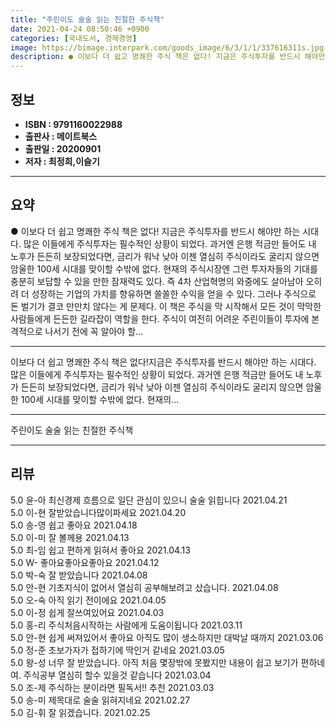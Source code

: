 ```yaml
---
title: "주린이도 술술 읽는 친절한 주식책"
date: 2021-04-24 08:50:46 +0900
categories: [국내도서, 경제경영]
image: https://bimage.interpark.com/goods_image/6/3/1/1/337616311s.jpg
description: ● 이보다 더 쉽고 명쾌한 주식 책은 없다! 지금은 주식투자를 반드시 해야만 하는 시대다. 많은 이들에게 주식투자는 필수적인 상황이 되었다. 과거엔 은행 적금만 들어도 내 노후가 든든히 보장되었다면, 금리가 워낙 낮아 이젠 열심히 주식이라도 굴리지 않으면 암울한 100세 시대를 맞이할
---
```


## **정보**

- **ISBN : 9791160022988**
- **출판사 : 메이트북스**
- **출판일 : 20200901**
- **저자 : 최정희,이슬기**

------



## **요약**

●  이보다 더 쉽고 명쾌한 주식 책은 없다! 지금은 주식투자를 반드시 해야만 하는 시대다. 많은 이들에게 주식투자는 필수적인 상황이 되었다. 과거엔 은행 적금만 들어도 내 노후가 든든히 보장되었다면, 금리가 워낙 낮아 이젠 열심히 주식이라도 굴리지 않으면 암울한 100세 시대를 맞이할 수밖에 없다. 현재의 주식시장엔 그런 투자자들의 기대를 충분히 보답할 수 있을 만한 잠재력도 있다. 즉 4차 산업혁명의 와중에도 살아남아 오히려 더 성장하는 기업의 가치를 향유하면 쏠쏠한 수익을 얻을 수 있다. 그러나 주식으로 돈 벌기가 결코 만만치 않다는 게 문제다. 이 책은 주식을 막 시작해서 모든 것이 막막한 사람들에게 든든한 길라잡이 역할을 한다. 주식이 여전히 어려운 주린이들이 투자에 본격적으로 나서기 전에 꼭 알아야 할...

------

이보다 더 쉽고 명쾌한 주식 책은 없다!지금은 주식투자를 반드시 해야만 하는 시대다. 많은 이들에게 주식투자는 필수적인 상황이 되었다. 과거엔 은행 적금만 들어도 내 노후가 든든히 보장되었다면, 금리가 워낙 낮아 이젠 열심히 주식이라도 굴리지 않으면 암울한 100세 시대를 맞이할 수밖에 없다. 현재의... 

------


주린이도 술술 읽는 친절한 주식책 

------


## **리뷰** 

5.0 윤-아 최신경제 흐름으로 일단 관심이 있으니 술술 읽힙니다 2021.04.21 <br/>5.0 이-현 잘받았습니다많이파세요 2021.04.20 <br/>5.0 송-영 쉽고 좋아요 2021.04.18 <br/>5.0 이-미 잘 볼께용 2021.04.13 <br/>5.0 최-임 쉽고 편하게 읽혀서 좋아요 2021.04.13 <br/>5.0 W- 좋아요좋아요좋아요 2021.04.12 <br/>5.0 박-숙 잘 받았습니다 2021.04.08 <br/>5.0 안-현 기초지식이 없어서 열심히 공부해보려고 샀습니다. 2021.04.08 <br/>5.0 오-숙 아직 읽기 전이에요 2021.04.05 <br/>5.0 이-정 쉽게 잘쓰여있어요 2021.04.03 <br/>5.0 홍-리 주식처음시작하는 사람에게 도움이됩니다 2021.03.11 <br/>5.0 안-현 쉽게 써져있어서 좋아요 아직도 많이 생소하지만 대박날 때까지 2021.03.06 <br/>5.0 정-준 초보가자가 접하기에 딱인거 같네요 2021.03.05 <br/>5.0 왕-성 너무 잘 받았습니다. 아직 처음 몇장밖에 못봤지만 내용이 쉽고 보기가 편하네여. 주식공부 열심히 할수 있을것 같습니다 2021.03.04 <br/>5.0 조-제 주식하는 분이라면 필독서!! 추천 2021.03.03 <br/>5.0 송-미 제목대로 술술 읽혀지네요 2021.02.27 <br/>5.0 김-휘 잘 읽겠습니다. 2021.02.25 <br/>